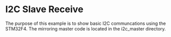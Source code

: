 # I2C Slave Receive
The purpose of this example is to show basic I2C communcations using the STM32F4. The mirroring master code is located in the i2c_master directory.